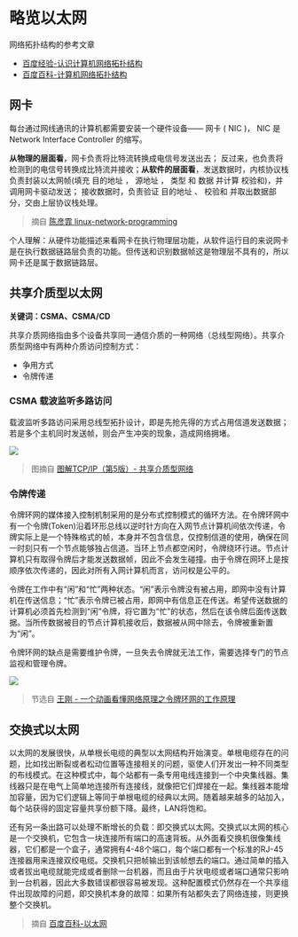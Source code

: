# 略览以太网

网络拓扑结构的参考文章

* [百度经验-认识计算机网络拓扑结构](https://jingyan.baidu.com/article/09ea3ede69b7c4c0aede39d1.html)
* [百度百科-计算机网络拓扑结构](https://baike.baidu.com/item/%E8%AE%A1%E7%AE%97%E6%9C%BA%E7%BD%91%E7%BB%9C%E6%8B%93%E6%89%91%E7%BB%93%E6%9E%84/10230127)

## 网卡

每台通过网线通讯的计算机都需要安装一个硬件设备—— 网卡 ( NIC )， NIC 是 Network Interface Controller 的缩写。

**从物理的层面看**，网卡负责将比特流转换成电信号发送出去； 反过来，也负责将检测到的电信号转换成比特流并接收；**从软件的层面看**，发送数据时，内核协议栈负责封装以太网帧(填充 目的地址 ， 源地址 ， 类型 和 数据 并计算 校验和)，并调用网卡驱动发送； 接收数据时，负责验证 目的地址 、 校验和 并取出数据部分，交由上层协议栈处理。

> 摘自 [陈彦霏 linux-network-programming](https://linux-network-programming.readthedocs.io/zh_CN/latest/protocols/ethernet.html)

个人理解：从硬件功能描述来看网卡在执行物理层功能，从软件运行目的来说网卡是在执行数据链路层负责的功能。但传送和识别数据帧这是物理层不具有的，所以网卡还是属于数据链路层。

## 共享介质型以太网

**关键词：CSMA、CSMA/CD**

共享介质网络指由多个设备共享同一通信介质的一种网络（总线型网络）。共享介质型网络中有两种介质访问控制方式：

* 争用方式
* 令牌传递

### CSMA 载波监听多路访问

载波监听多路访问采用总线型拓扑设计，即是先抢先得的方式占用信道发送数据；若是多个主机同时发送帧，则会产生冲突的现象，造成网络拥堵。

![](https://i.postimg.cc/vTvLFdBB/UyY.jpg)

> 图摘自 [ 图解TCP/IP（第5版）- 共享介质型网络](https://www.ituring.com.cn/book/miniarticle/42608)

### 令牌传递

令牌环网的媒体接入控制机制采用的是分布式控制模式的循环方法。在令牌环网中有一个令牌(Token)沿着环形总线以逆时针方向在入网节点计算机间依次传递，令牌实际上是一个特殊格式的帧，本身并不包含信息，仅控制信道的使用，确保在同一时刻只有一个节点能够独占信道。当环上节点都空闲时，令牌绕环行进。节点计算机只有取得令牌后才能发送数据帧，因此不会发生碰撞。由于令牌在网环上是按顺序依次传递的，因此对所有入网计算机而言，访问权是公平的。

令牌在工作中有“闲”和“忙”两种状态。“闲”表示令牌没有被占用，即网中没有计算机在传送信息；“忙”表示令牌已被占用，即网中有信息正在传送。希望传送数据的计算机必须首先检测到“闲”令牌，将它置为“忙”的状态，然后在该令牌后面传送数据。当所传数据被目的节点计算机接收后，数据被从网中除去，令牌被重新置为“闲”。

令牌环网的缺点是需要维护令牌，一旦失去令牌就无法工作，需要选择专门的节点监视和管理令牌。

![](https://i.postimg.cc/0yyRdjyn/15246473058058711fc585f.gif)

> 节选自 [王刚 - 一个动画看懂网络原理之令牌环网的工作原理](http://www.wonggang.com/8151.html)

## 交换式以太网

以太网的发展很快，从单根长电缆的典型以太网结构开始演变。单根电缆存在的问题，比如找出断裂或者松动位置等连接相关的问题，驱使人们开发出一种不同类型的布线模式。在这种模式中，每个站都有一条专用电线连接到一个中央集线器。集线器只是在电气上简单地连接所有连接线，就像把它们焊接在一起。集线器本能增加容量，因为它们逻辑上等同于单根电缆的经典以太网。随着越来越多的站加入，每个站获得的固定容量共享份额下降。最终，LAN将饱和。

还有另一条出路可以处理不断增长的负载：即交换式以太网。交换式以太网的核心是一个交换机，它包含一块连接所有端口的高速背板。从外面看交换机很像集线器，它们都是一个盒子，通常拥有4-48个端口，每个端口都有一个标准的RJ-45连接器用来连接双绞电缆。交换机只把帧输出到该帧想去的端口。通过简单的插入或者拔出电缆就能完成或者删除一台机器，而且由于片状电缆或者端口通常只影响到一台机器，因此大多数错误都很容易被发现。这种配置模式仍然存在一个共享组件出现故障的问题，即交换机本身的故障：如果所有站都失去了网络连接，则更换整个交换机。

> 摘自 [百度百科-以太网](https://baike.baidu.com/item/%E4%BB%A5%E5%A4%AA%E7%BD%91/99684?fr=aladdin)

